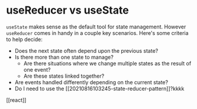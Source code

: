 # useReducer vs useState

`useState` makes sense as the default tool for state management. However `useReducer` comes in handy in a couple key scenarios. Here's some criteria to help decide:
- Does the next state often depend upon the previous state?
- Is there more than one state to manage?
	- Are there situations where we change multiple states as the result of one event?
	- Are these states linked together?
- Are events handled differently depending on the current state?
- Do I need to use the [[20210816103245-state-reducer-pattern]]?kkkk

[[react]]